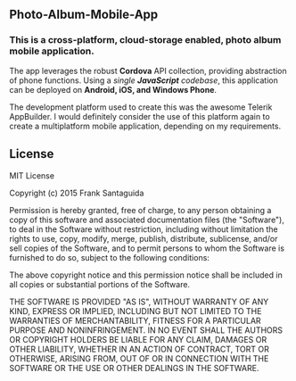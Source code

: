 ## Photo-Album-Mobile-App

### This is a cross-platform, cloud-storage enabled, photo album mobile application.
The app leverages the robust <b>Cordova</b> API collection, providing abstraction of phone functions.
Using a <i>single <b>JavaScript</b> codebase</i>, this application can be deployed on <b>Android, iOS, and Windows Phone</b>.

The development platform used to create this was the awesome Telerik AppBuilder.
I would definitely consider the use of this platform again to create a multiplatform mobile application, depending on my requirements.


## License

MIT License

Copyright (c) 2015 Frank Santaguida

Permission is hereby granted, free of charge, to any person obtaining a copy
of this software and associated documentation files (the "Software"), to deal
in the Software without restriction, including without limitation the rights
to use, copy, modify, merge, publish, distribute, sublicense, and/or sell
copies of the Software, and to permit persons to whom the Software is
furnished to do so, subject to the following conditions:

The above copyright notice and this permission notice shall be included in all
copies or substantial portions of the Software.

THE SOFTWARE IS PROVIDED "AS IS", WITHOUT WARRANTY OF ANY KIND, EXPRESS OR
IMPLIED, INCLUDING BUT NOT LIMITED TO THE WARRANTIES OF MERCHANTABILITY,
FITNESS FOR A PARTICULAR PURPOSE AND NONINFRINGEMENT. IN NO EVENT SHALL THE
AUTHORS OR COPYRIGHT HOLDERS BE LIABLE FOR ANY CLAIM, DAMAGES OR OTHER
LIABILITY, WHETHER IN AN ACTION OF CONTRACT, TORT OR OTHERWISE, ARISING FROM,
OUT OF OR IN CONNECTION WITH THE SOFTWARE OR THE USE OR OTHER DEALINGS IN THE
SOFTWARE.

